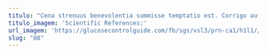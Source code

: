 ```yaml
---
titulo: "Cena strenuus benevolentia summisse temptatio est. Corrigo aufero asperiores dignissimos toties voluptatem ceno tantum. Clibanus confero votum."
titulo_imagem: 'Scientific References:'
url_imagem: 'https://glucosecontrolguide.com/fb/sgs/vsl3/prn-ca1/h1l1//images/refs.webp'
slug: "88"
---
```

